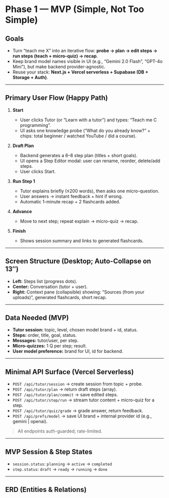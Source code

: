 # Phase 1 — MVP (Simple, Not Too Simple)

## Goals

- Turn “teach me X” into an iterative flow: **probe → plan → edit steps → run steps (teach + micro-quiz) → recap**.
- Keep brand model names visible in UI (e.g., “Gemini 2.0 Flash”, “GPT-4o Mini”), but make backend provider-agnostic.
- Reuse your stack: **Next.js + Vercel serverless + Supabase (DB + Storage + Auth)**.

---

## Primary User Flow (Happy Path)

1. **Start**
   - User clicks Tutor (or “Learn with a tutor”) and types: “Teach me C programming”.
   - UI asks one knowledge probe (“What do you already know?” + chips: total beginner / watched YouTube / did a course).

2. **Draft Plan**
   - Backend generates a 6–8 step plan (titles + short goals).
   - UI opens a Step Editor modal: user can rename, reorder, delete/add steps.
   - User clicks Start.

3. **Run Step 1**
   - Tutor explains briefly (≤200 words), then asks one micro-question.
   - User answers → instant feedback + hint if wrong.
   - Automatic 1-minute recap + 2 flashcards added.

4. **Advance**
   - Move to next step; repeat explain → micro-quiz → recap.

5. **Finish**
   - Shows session summary and links to generated flashcards.

---

## Screen Structure (Desktop; Auto-Collapse on 13″)

- **Left:** Steps list (progress dots).
- **Center:** Conversation (tutor + user).
- **Right:** Context pane (collapsible) showing: “Sources (from your uploads)”, generated flashcards, short recap.

---

## Data Needed (MVP)

- **Tutor session:** topic, level, chosen model brand + id, status.
- **Steps:** order, title, goal, status.
- **Messages:** tutor/user, per step.
- **Micro-quizzes:** 1 Q per step; result.
- **User model preference:** brand for UI, id for backend.

---

## Minimal API Surface (Vercel Serverless)

- `POST /api/tutor/session` → create session from topic + probe.
- `POST /api/tutor/plan` → return draft steps (array).
- `POST /api/tutor/plan/commit` → save edited steps.
- `POST /api/tutor/step/run` → stream tutor content + micro-quiz for a step.
- `POST /api/tutor/quiz/grade` → grade answer, return feedback.
- `POST /api/prefs/model` → save UI brand + internal provider id (e.g., gemini | openai).

> All endpoints auth-guarded; rate-limited.

---

## MVP Session & Step States

- `session.status`: `planning` → `active` → `completed`
- `step.status`: `draft` → `ready` → `running` → `done`

---

## ERD (Entities & Relations)